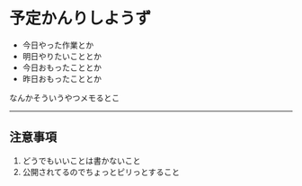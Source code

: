 # 予定かんりしようず

- 今日やった作業とか
- 明日やりたいこととか
- 今日おもったこととか
- 昨日おもったこととか

なんかそういうやつメモるとこ

---

## 注意事項
1. どうでもいいことは書かないこと
2. 公開されてるのでちょっとピリっとすること
